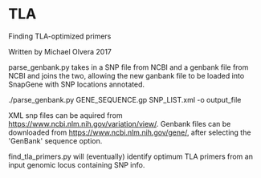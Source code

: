 # TLA
Finding TLA-optimized primers

Written by Michael Olvera 2017

parse_genbank.py takes in a SNP file from NCBI and a genbank file from NCBI and
joins the two, allowing the new ganbank file to be loaded into SnapGene with SNP
locations annotated. 


./parse_genbank.py GENE_SEQUENCE.gp SNP_LIST.xml -o output_file


XML snp files can be aquired from https://www.ncbi.nlm.nih.gov/variation/view/.
Genbank files can be downloaded from https://www.ncbi.nlm.nih.gov/gene/, after 
selecting the 'GenBank' sequence option.



find_tla_primers.py will (eventually) identify optimum TLA primers from an input 
genomic locus containing SNP info. 

